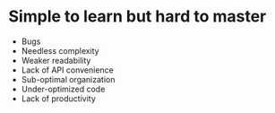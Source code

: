 # Simple to learn but hard to master

- Bugs
- Needless complexity
- Weaker readability
- Lack of API convenience
- Sub-optimal organization
- Under-optimized code
- Lack of productivity